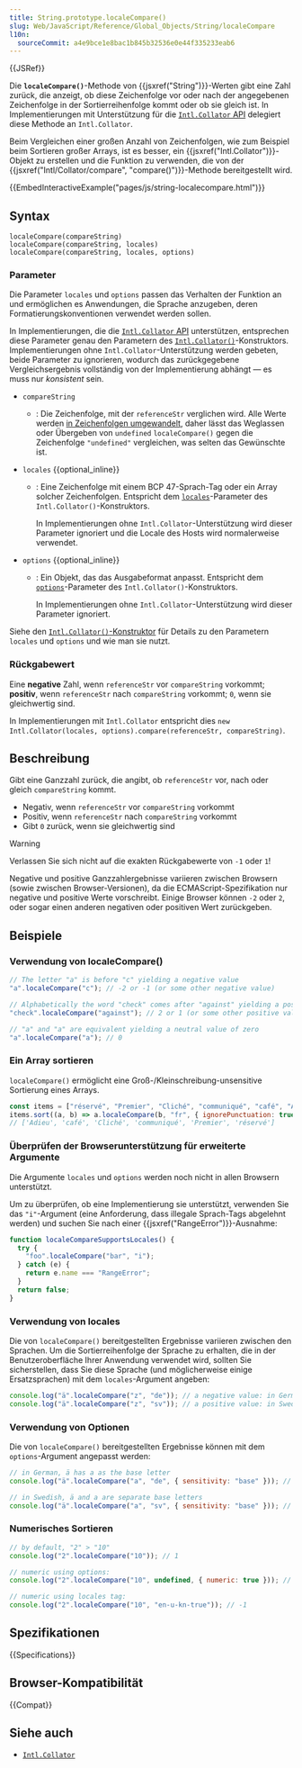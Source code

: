 ```yaml
---
title: String.prototype.localeCompare()
slug: Web/JavaScript/Reference/Global_Objects/String/localeCompare
l10n:
  sourceCommit: a4e9bce1e8bac1b845b32536e0e44f335233eab6
---
```


{{JSRef}}

Die **`localeCompare()`**-Methode von {{jsxref("String")}}-Werten gibt eine Zahl zurück, die anzeigt, ob diese Zeichenfolge vor oder nach der angegebenen Zeichenfolge in der Sortierreihenfolge kommt oder ob sie gleich ist. In Implementierungen mit Unterstützung für die [`Intl.Collator` API](/de/docs/Web/JavaScript/Reference/Global_Objects/Intl/Collator) delegiert diese Methode an `Intl.Collator`.

Beim Vergleichen einer großen Anzahl von Zeichenfolgen, wie zum Beispiel beim Sortieren großer Arrays, ist es besser, ein {{jsxref("Intl.Collator")}}-Objekt zu erstellen und die Funktion zu verwenden, die von der {{jsxref("Intl/Collator/compare", "compare()")}}-Methode bereitgestellt wird.

{{EmbedInteractiveExample("pages/js/string-localecompare.html")}}

## Syntax

```js-nolint
localeCompare(compareString)
localeCompare(compareString, locales)
localeCompare(compareString, locales, options)
```

### Parameter

Die Parameter `locales` und `options` passen das Verhalten der Funktion an und ermöglichen es Anwendungen, die Sprache anzugeben, deren Formatierungskonventionen verwendet werden sollen.

In Implementierungen, die die [`Intl.Collator` API](/de/docs/Web/JavaScript/Reference/Global_Objects/Intl/Collator) unterstützen, entsprechen diese Parameter genau den Parametern des [`Intl.Collator()`](/de/docs/Web/JavaScript/Reference/Global_Objects/Intl/Collator/Collator)-Konstruktors. Implementierungen ohne `Intl.Collator`-Unterstützung werden gebeten, beide Parameter zu ignorieren, wodurch das zurückgegebene Vergleichsergebnis vollständig von der Implementierung abhängt — es muss nur _konsistent_ sein.

- `compareString`
  - : Die Zeichenfolge, mit der `referenceStr` verglichen wird. Alle Werte werden [in Zeichenfolgen umgewandelt](/de/docs/Web/JavaScript/Reference/Global_Objects/String#string_coercion), daher lässt das Weglassen oder Übergeben von `undefined` `localeCompare()` gegen die Zeichenfolge `"undefined"` vergleichen, was selten das Gewünschte ist.
- `locales` {{optional_inline}}

  - : Eine Zeichenfolge mit einem BCP 47-Sprach-Tag oder ein Array solcher Zeichenfolgen. Entspricht dem [`locales`](/de/docs/Web/JavaScript/Reference/Global_Objects/Intl/Collator/Collator#locales)-Parameter des `Intl.Collator()`-Konstruktors.

    In Implementierungen ohne `Intl.Collator`-Unterstützung wird dieser Parameter ignoriert und die Locale des Hosts wird normalerweise verwendet.

- `options` {{optional_inline}}

  - : Ein Objekt, das das Ausgabeformat anpasst. Entspricht dem [`options`](/de/docs/Web/JavaScript/Reference/Global_Objects/Intl/Collator/Collator#options)-Parameter des `Intl.Collator()`-Konstruktors.

    In Implementierungen ohne `Intl.Collator`-Unterstützung wird dieser Parameter ignoriert.

Siehe den [`Intl.Collator()`-Konstruktor](/de/docs/Web/JavaScript/Reference/Global_Objects/Intl/Collator/Collator) für Details zu den Parametern `locales` und `options` und wie man sie nutzt.

### Rückgabewert

Eine **negative** Zahl, wenn `referenceStr` vor `compareString` vorkommt; **positiv**, wenn `referenceStr` nach `compareString` vorkommt; `0`, wenn sie gleichwertig sind.

In Implementierungen mit `Intl.Collator` entspricht dies `new Intl.Collator(locales, options).compare(referenceStr, compareString)`.

## Beschreibung

Gibt eine Ganzzahl zurück, die angibt, ob `referenceStr` vor, nach oder gleich `compareString` kommt.

- Negativ, wenn `referenceStr` vor `compareString` vorkommt
- Positiv, wenn `referenceStr` nach `compareString` vorkommt
- Gibt `0` zurück, wenn sie gleichwertig sind

> [!WARNING]
> Verlassen Sie sich nicht auf die exakten Rückgabewerte von `-1` oder `1`!
>
> Negative und positive Ganzzahlergebnisse variieren zwischen Browsern (sowie zwischen Browser-Versionen), da die ECMAScript-Spezifikation nur negative und positive Werte vorschreibt. Einige Browser können `-2` oder `2`, oder sogar einen anderen negativen oder positiven Wert zurückgeben.

## Beispiele

### Verwendung von localeCompare()

```js
// The letter "a" is before "c" yielding a negative value
"a".localeCompare("c"); // -2 or -1 (or some other negative value)

// Alphabetically the word "check" comes after "against" yielding a positive value
"check".localeCompare("against"); // 2 or 1 (or some other positive value)

// "a" and "a" are equivalent yielding a neutral value of zero
"a".localeCompare("a"); // 0
```

### Ein Array sortieren

`localeCompare()` ermöglicht eine Groß-/Kleinschreibung-unsensitive Sortierung eines Arrays.

```js
const items = ["réservé", "Premier", "Cliché", "communiqué", "café", "Adieu"];
items.sort((a, b) => a.localeCompare(b, "fr", { ignorePunctuation: true }));
// ['Adieu', 'café', 'Cliché', 'communiqué', 'Premier', 'réservé']
```

### Überprüfen der Browserunterstützung für erweiterte Argumente

Die Argumente `locales` und `options` werden noch nicht in allen Browsern unterstützt.

Um zu überprüfen, ob eine Implementierung sie unterstützt, verwenden Sie das `"i"`-Argument (eine Anforderung, dass illegale Sprach-Tags abgelehnt werden) und suchen Sie nach einer
{{jsxref("RangeError")}}-Ausnahme:

```js
function localeCompareSupportsLocales() {
  try {
    "foo".localeCompare("bar", "i");
  } catch (e) {
    return e.name === "RangeError";
  }
  return false;
}
```

### Verwendung von locales

Die von `localeCompare()` bereitgestellten Ergebnisse variieren zwischen den Sprachen. Um die Sortierreihenfolge der Sprache zu erhalten, die in der Benutzeroberfläche Ihrer Anwendung verwendet wird, sollten Sie sicherstellen, dass Sie diese Sprache (und möglicherweise einige Ersatzsprachen) mit dem `locales`-Argument angeben:

```js
console.log("ä".localeCompare("z", "de")); // a negative value: in German, ä sorts before z
console.log("ä".localeCompare("z", "sv")); // a positive value: in Swedish, ä sorts after z
```

### Verwendung von Optionen

Die von `localeCompare()` bereitgestellten Ergebnisse können mit dem `options`-Argument angepasst werden:

```js
// in German, ä has a as the base letter
console.log("ä".localeCompare("a", "de", { sensitivity: "base" })); // 0

// in Swedish, ä and a are separate base letters
console.log("ä".localeCompare("a", "sv", { sensitivity: "base" })); // a positive value
```

### Numerisches Sortieren

```js
// by default, "2" > "10"
console.log("2".localeCompare("10")); // 1

// numeric using options:
console.log("2".localeCompare("10", undefined, { numeric: true })); // -1

// numeric using locales tag:
console.log("2".localeCompare("10", "en-u-kn-true")); // -1
```

## Spezifikationen

{{Specifications}}

## Browser-Kompatibilität

{{Compat}}

## Siehe auch

- [`Intl.Collator`](/de/docs/Web/JavaScript/Reference/Global_Objects/Intl/Collator)
